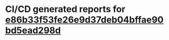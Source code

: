 # CI/CD generated reports for [e86b33f53fe26e9d37deb04bffae90bd5ead298d](https://github.com/hydephp/develop/commit/e86b33f53fe26e9d37deb04bffae90bd5ead298d)
